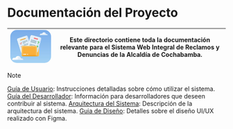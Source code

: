 # Documentación del Proyecto
| <img src="../assets/images/logo-documentaciones.jpg" alt="Logo" width="300" style="border-radius: 15px;"/> | **Este directorio contiene toda la documentación relevante para el Sistema Web Integral de Reclamos y Denuncias de la Alcaldía de Cochabamba.** |
|------------------------------------------------|---------------------------------------------------------------------------------------------------------------------------------------------------------------------------------------------------------------------------|

> [!NOTE]
> [Guía de Usuario](user-guide.md): Instrucciones detalladas sobre cómo utilizar el sistema.
> [Guía del Desarrollador](developer-guide.md): Información para desarrolladores que deseen contribuir al sistema.
> [Arquitectura del Sistema](architecture.md): Descripción de la arquitectura del sistema.
> [Guia de Diseño](design-guide.md): Detalles sobre el diseño UI/UX realizado con Figma.
